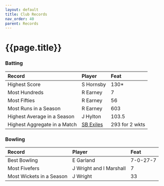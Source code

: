 ```yaml
---
layout: default
title: Club Records
nav_order: 40
parent: Records
---
```


# {{page.title}}

### Batting

| Record | Player | Feat |
|:--|:--|:--|
| Highest Score | S Hornsby | 130* |
| Most Hundreds | R Earney | 7 |
| Most Fifties | R Earney | 56 |
| Most Runs in a Season | R Earney | 603 |
| Highest Average in a Season | J Hylton | 103.5 |
| Highest Aggregate in a Match | [SB Exiles](../2006/sb_exiles) | 293 for 2 wkts |

### Bowling

| Record | Player | Feat |
|:--|:--|:--|
| Best Bowling | E Garland | 7-0-27-7 |
| Most Fivefers | J Wright and I Marshall | 7 |
| Most Wickets in a Season | J Wright | 33 |
